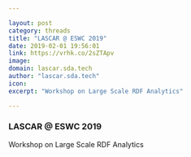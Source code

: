 ```yaml
---

layout: post
category: threads
title: "LASCAR @ ESWC 2019"
date: 2019-02-01 19:56:01
link: https://vrhk.co/2sZTApv
image: 
domain: lascar.sda.tech
author: "lascar.sda.tech"
icon: 
excerpt: "Workshop on Large Scale RDF Analytics"

---
```


### LASCAR @ ESWC 2019

Workshop on Large Scale RDF Analytics
